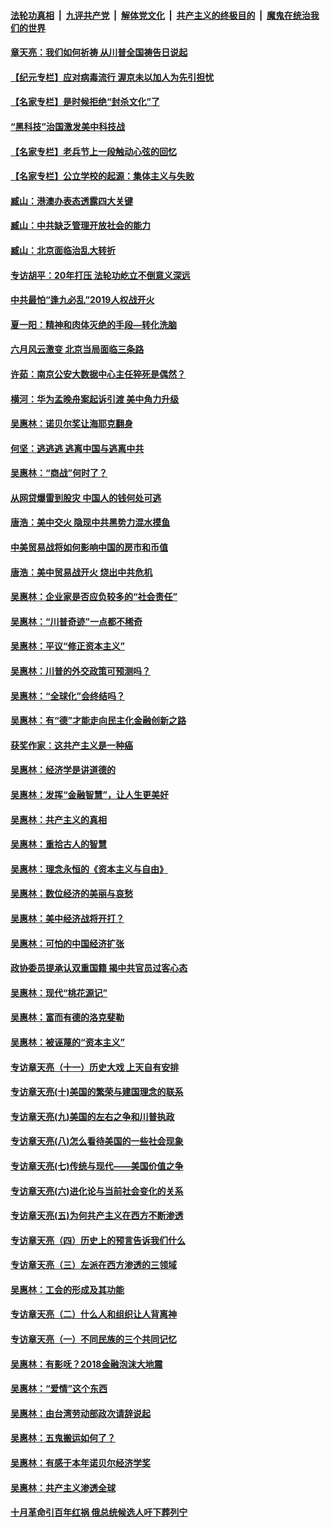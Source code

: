 

####  [法轮功真相](../../../../basic/blob/master/README.md?t=07020131) &nbsp;|&nbsp; [九评共产党](../../../../9ping.md/blob/master/README.md?t=07020131) &nbsp;|&nbsp; [解体党文化](../../../../jtdwh.md/blob/master/README.md?t=07020131)  &nbsp;|&nbsp; [共产主义的终极目的](../../../../gczydzjmd.md/blob/master/README.md?t=07020131) &nbsp;|&nbsp; [魔鬼在统治我们的世界](../../../../mgztzwmdsj.md/blob/master/README.md?t=07020131) 

#### [章天亮：我们如何祈祷 从川普全国祷告日说起](../pages/nsc423/n11944627.md?t=07020131) 

#### [【纪元专栏】应对病毒流行 渥京未以加人为先引担忧](../pages/nsc423/n11875714.md?t=07020131) 

#### [【名家专栏】是时候拒绝“封杀文化”了](../pages/nsc423/n11814093.md?t=07020131) 

#### [“黑科技”治国激发美中科技战](../pages/nsc423/n11638056.md?t=07020131) 

#### [【名家专栏】老兵节上一段触动心弦的回忆](../pages/nsc423/n11646016.md?t=07020131) 

#### [【名家专栏】公立学校的起源：集体主义与失败](../pages/nsc423/n11601833.md?t=07020131) 

#### [臧山：港澳办表态透露四大关键](../pages/nsc423/n11421628.md?t=07020131) 

#### [臧山：中共缺乏管理开放社会的能力](../pages/nsc423/n11407457.md?t=07020131) 

#### [臧山：北京面临治乱大转折](../pages/nsc423/n11406895.md?t=07020131) 

#### [专访胡平：20年打压 法轮功屹立不倒意义深远](../pages/nsc423/n11398800.md?t=07020131) 

#### [中共最怕“逢九必乱”2019人权战开火](../pages/nsc423/n11385248.md?t=07020131) 

#### [夏一阳：精神和肉体灭绝的手段—转化洗脑](../pages/nsc423/n11368250.md?t=07020131) 

#### [六月风云激变 北京当局面临三条路](../pages/nsc423/n11313668.md?t=07020131) 

#### [许茹：南京公安大数据中心主任猝死是偶然？](../pages/nsc423/n11064744.md?t=07020131) 

#### [横河：华为孟晚舟案起诉引渡 美中角力升级](../pages/nsc423/n11027230.md?t=07020131) 

#### [吴惠林：诺贝尔奖让海耶克翻身](../pages/nsc423/n10890049.md?t=07020131) 

#### [何坚：逃逃逃 逃离中国与逃离中共](../pages/nsc423/n10592891.md?t=07020131) 

#### [吴惠林：“商战”何时了？](../pages/nsc423/n10573558.md?t=07020131) 

#### [从网贷爆雷到股灾 中国人的钱何处可逃](../pages/nsc423/n10572800.md?t=07020131) 

#### [唐浩：美中交火 隐现中共黑势力混水摸鱼](../pages/nsc423/n10544040.md?t=07020131) 

#### [中美贸易战将如何影响中国的房市和币值](../pages/nsc423/n10543697.md?t=07020131) 

#### [唐浩：美中贸易战开火 烧出中共危机](../pages/nsc423/n10540126.md?t=07020131) 

#### [吴惠林：企业家是否应负较多的“社会责任”](../pages/nsc423/n10535022.md?t=07020131) 

#### [吴惠林：“川普奇迹”一点都不稀奇](../pages/nsc423/n10512808.md?t=07020131) 

#### [吴惠林：平议“修正资本主义”](../pages/nsc423/n10495724.md?t=07020131) 

#### [吴惠林：川普的外交政策可预测吗？](../pages/nsc423/n10462387.md?t=07020131) 

#### [吴惠林：“全球化”会终结吗？](../pages/nsc423/n10452838.md?t=07020131) 

#### [吴惠林：有“德”才能走向民主化金融创新之路](../pages/nsc423/n10432292.md?t=07020131) 

#### [获奖作家：这共产主义是一种癌](../pages/nsc423/n10431541.md?t=07020131) 

#### [吴惠林：经济学是讲道德的](../pages/nsc423/n10398014.md?t=07020131) 

#### [吴惠林：发挥“金融智慧”，让人生更美好](../pages/nsc423/n10375019.md?t=07020131) 

#### [吴惠林：共产主义的真相](../pages/nsc423/n10351394.md?t=07020131) 

#### [吴惠林：重拾古人的智慧](../pages/nsc423/n10337691.md?t=07020131) 

#### [吴惠林：理念永恒的《资本主义与自由》](../pages/nsc423/n10316274.md?t=07020131) 

#### [吴惠林：数位经济的美丽与哀愁](../pages/nsc423/n10292946.md?t=07020131) 

#### [吴惠林：美中经济战将开打？](../pages/nsc423/n10258825.md?t=07020131) 

#### [吴惠林：可怕的中国经济扩张](../pages/nsc423/n10219147.md?t=07020131) 

#### [政协委员提承认双重国籍 揭中共官员过客心态](../pages/nsc423/n10208809.md?t=07020131) 

#### [吴惠林：现代“桃花源记”](../pages/nsc423/n10185234.md?t=07020131) 

#### [吴惠林：富而有德的洛克斐勒](../pages/nsc423/n10142264.md?t=07020131) 

#### [吴惠林：被诬蔑的“资本主义”](../pages/nsc423/n10124816.md?t=07020131) 

#### [专访章天亮（十一）历史大戏 上天自有安排](../pages/nsc423/n10094905.md?t=07020131) 

#### [专访章天亮(十)美国的繁荣与建国理念的联系](../pages/nsc423/n10094899.md?t=07020131) 

#### [专访章天亮(九)美国的左右之争和川普执政](../pages/nsc423/n10094889.md?t=07020131) 

#### [专访章天亮(八)怎么看待美国的一些社会现象](../pages/nsc423/n10094857.md?t=07020131) 

#### [专访章天亮(七)传统与现代——美国价值之争](../pages/nsc423/n10093140.md?t=07020131) 

#### [专访章天亮(六)进化论与当前社会变化的关系](../pages/nsc423/n10092036.md?t=07020131) 

#### [专访章天亮(五)为何共产主义在西方不断渗透](../pages/nsc423/n10083620.md?t=07020131) 

#### [专访章天亮（四）历史上的预言告诉我们什么](../pages/nsc423/n10083606.md?t=07020131) 

#### [专访章天亮（三）左派在西方渗透的三领域](../pages/nsc423/n10081115.md?t=07020131) 

#### [吴惠林：工会的形成及其功能](../pages/nsc423/n10080633.md?t=07020131) 

#### [专访章天亮（二）什么人和组织让人背离神](../pages/nsc423/n10076637.md?t=07020131) 

#### [专访章天亮（一）不同民族的三个共同记忆](../pages/nsc423/n10074188.md?t=07020131) 

#### [吴惠林：有影呒？2018金融泡沫大地震](../pages/nsc423/n10040534.md?t=07020131) 

#### [吴惠林：“爱情”这个东西](../pages/nsc423/n10019423.md?t=07020131) 

#### [吴惠林：由台湾劳动部政次请辞说起](../pages/nsc423/n9979679.md?t=07020131) 

#### [吴惠林：五鬼搬运如何了？](../pages/nsc423/n9925338.md?t=07020131) 

#### [吴惠林：有感于本年诺贝尔经济学奖](../pages/nsc423/n9871883.md?t=07020131) 

#### [吴惠林：共产主义渗透全球](../pages/nsc423/n9812748.md?t=07020131) 

#### [十月革命引百年红祸 俄总统候选人吁下葬列宁](../pages/nsc423/n9810182.md?t=07020131) 

